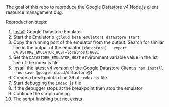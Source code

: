 The goal of this repo to reproduce the Google Datastore v4 Node.js client resource management bug.

Reproduction steps:
 1) [install](https://cloud.google.com/datastore/docs/tools/datastore-emulator) Google Datastore Emulator
 2) Start the Emulator `$ gcloud beta emulators datastore start`
 3) Copy the running port of the emulator from the output. Search for similar line in the output of the emulator `[datastore]   export DATASTORE_EMULATOR_HOST=localhost:8081`
 4) Set the `DATASTORE_EMULATOR_HOST` environment variable value in the 1st line of the index.js file
 5) Install the latest v4 version of the Google Datastore Client `$ npm install --no-save @google-cloud/datastore@4`
 6) Create a breakpoint in line 36 of `index.js` file
 7) Start debugging the `index.js` file
 8) If the debugger stops at the breakpoint then stop the emulator
 9) Continue the script running
 10) The script finishing but not exists
